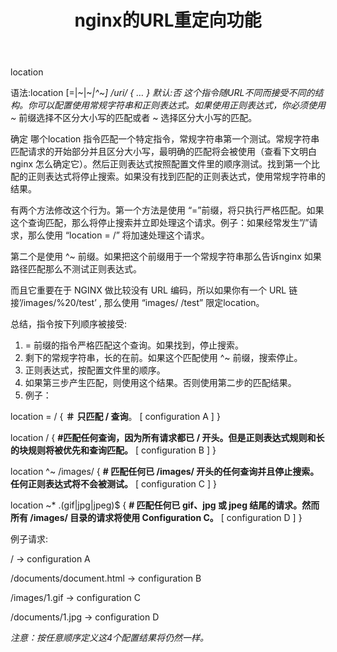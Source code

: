 ﻿---
title: nginx的URL重定向功能
categories: nginx
tags: [科技,nginx]
thumbnail: https://139.224.59.74/msbgn/0.jpg
---

location

语法:location [=|~|~*|^~] /uri/ { … }
默认:否
这个指令随URL不同而接受不同的结构。你可以配置使用常规字符串和正则表达式。如果使用正则表达式，你必须使用 ~* 前缀选择不区分大小写的匹配或者 ~ 选择区分大小写的匹配。

确定 哪个location 指令匹配一个特定指令，常规字符串第一个测试。常规字符串匹配请求的开始部分并且区分大小写，最明确的匹配将会被使用（查看下文明白 nginx 怎么确定它）。然后正则表达式按照配置文件里的顺序测试。找到第一个比配的正则表达式将停止搜索。如果没有找到匹配的正则表达式，使用常规字符串的结果。

有两个方法修改这个行为。第一个方法是使用 “=”前缀，将只执行严格匹配。如果这个查询匹配，那么将停止搜索并立即处理这个请求。例子：如果经常发生”/”请求，那么使用 “location = /” 将加速处理这个请求。

第二个是使用 ^~ 前缀。如果把这个前缀用于一个常规字符串那么告诉nginx 如果路径匹配那么不测试正则表达式。

而且它重要在于 NGINX 做比较没有 URL 编码，所以如果你有一个 URL 链接’/images/%20/test’ , 那么使用 “images/ /test” 限定location。
<!-- more -->
总结，指令按下列顺序被接受:
1. = 前缀的指令严格匹配这个查询。如果找到，停止搜索。
2. 剩下的常规字符串，长的在前。如果这个匹配使用 ^~ 前缀，搜索停止。
3. 正则表达式，按配置文件里的顺序。
4. 如果第三步产生匹配，则使用这个结果。否则使用第二步的匹配结果。
5. 例子：

location = / {
**＃** **只匹配 / 查询**。
[ configuration A ]
}

location / {
**#匹配任何查询，因为所有请求都已 / 开头。但是正则表达式规则和长的块规则将被优先和查询匹配。**
[ configuration B ]
}

location ^~ /images/ {
**# 匹配任何已 /images/ 开头的任何查询并且停止搜索。任何正则表达式将不会被测试。**
[ configuration C ]
}

location ~* \.(gif|jpg|jpeg)$ {
**# 匹配任何已 gif、jpg 或 jpeg 结尾的请求。然而所有 /images/ 目录的请求将使用 Configuration C。**
[ configuration D ]
}

例子请求:

/ -> configuration A

/documents/document.html -> configuration B

/images/1.gif -> configuration C

/documents/1.jpg -> configuration D

*注意：按任意顺序定义这4个配置结果将仍然一样。*




